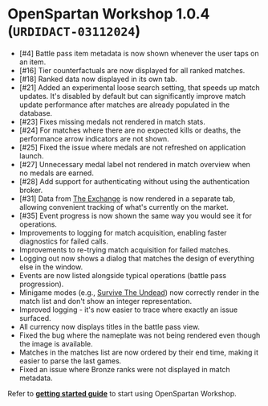 # OpenSpartan Workshop 1.0.4 (`URDIDACT-03112024`)

- [#4] Battle pass item metadata is now shown whenever the user taps on an item.
- [#16] Tier counterfactuals are now displayed for all ranked matches.
- [#18] Ranked data now displayed in its own tab.
- [#21] Added an experimental loose search setting, that speeds up match updates. It's disabled by default but can significantly improve match update performance after matches are already populated in the database.
- [#23] Fixes missing medals not rendered in match stats.
- [#24] For matches where there are no expected kills or deaths, the performance arrow indicators are not shown.
- [#25] Fixed the issue where medals are not refreshed on application launch.
- [#27] Unnecessary medal label not rendered in match overview when no medals are earned.
- [#28] Add support for authenticating without using the authentication broker.
- [#31] Data from [The Exchange](https://www.halowaypoint.com/news/welcome-to-the-exchange) is now rendered in a separate tab, allowing convenient tracking of what's currently on the market.
- [#35] Event progress is now shown the same way you would see it for operations.
- Improvements to logging for match acquisition, enabling faster diagnostics for failed calls.
- Improvements to re-trying match acquisition for failed matches.
- Logging out now shows a dialog that matches the design of everything else in the window.
- Events are now listed alongside typical operations (battle pass progression).
- Minigame modes (e.g., [Survive The Undead](https://www.halowaypoint.com/news/combat-workshop-survive-the-undead)) now correctly render in the match list and don't show an integer representation.
- Improved logging - it's now easier to trace where exactly an issue surfaced.
- All currency now displays titles in the battle pass view.
- Fixed the bug where the nameplate was not being rendered even though the image is available.
- Matches in the matches list are now ordered by their end time, making it easier to parse the last games.
- Fixed an issue where Bronze ranks were not displayed in match metadata.

Refer to [**getting started guide**](https://openspartan.com/docs/workshop/guides/get-started/) to start using OpenSpartan Workshop.
